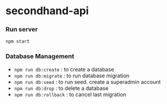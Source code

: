# secondhand-api

### Run server
```
npm start
```

### Database Management
- `npm run db:create` : to create a database
- `npm run db:migrate` : to run database migration
- `npm run db:seed` : to run seed. create a superadmin account
- `npm run db:drop` : to delete a database
- `npm run db:rollback` : to cancel last migration
